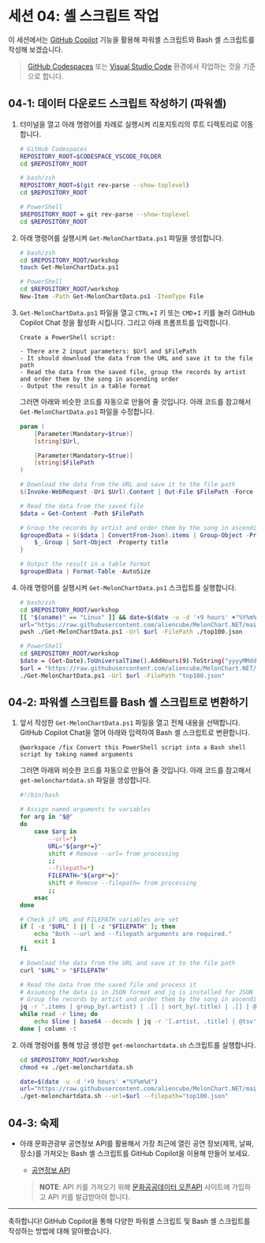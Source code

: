 # 세션 04: 셸 스크립트 작업

이 세션에서는 [GitHub Copilot](https://docs.github.com/ko/copilot/overview-of-github-copilot/about-github-copilot-business) 기능을 활용해 파워셸 스크립트와 Bash 셸 스크립트를 작성해 보겠습니다.

> [GitHub Codespaces](https://docs.github.com/ko/codespaces/overview) 또는 [Visual Studio Code](https://code.visualstudio.com/?WT.mc_id=dotnet-121695-juyoo) 환경에서 작업하는 것을 기준으로 합니다.

## 04-1: 데이터 다운로드 스크립트 작성하기 (파워셸)

1. 터미널을 열고 아래 명령어를 차례로 실행시켜 리포지토리의 루트 디렉토리로 이동합니다.

    ```bash
    # GitHub Codespaces
    REPOSITORY_ROOT=$CODESPACE_VSCODE_FOLDER
    cd $REPOSITORY_ROOT

    # bash/zsh
    REPOSITORY_ROOT=$(git rev-parse --show-toplevel)
    cd $REPOSITORY_ROOT

    # PowerShell
    $REPOSITORY_ROOT = git rev-parse --show-toplevel
    cd $REPOSITORY_ROOT
    ```

1. 아래 명령어를 실행시켜 `Get-MelonChartData.ps1` 파일을 생성합니다.

    ```bash
    # bash/zsh
    cd $REPOSITORY_ROOT/workshop
    touch Get-MelonChartData.ps1

    # PowerShell
    cd $REPOSITORY_ROOT/workshop
    New-Item -Path Get-MelonChartData.ps1 -ItemType File
    ```

1. `Get-MelonChartData.ps1` 파일을 열고 `CTRL`+`I` 키 또는 `CMD`+`I` 키를 눌러 GitHub Copilot Chat 창을 활성화 시킵니다. 그리고 아래 프롬프트를 입력합니다.

    ```text
    Create a PowerShell script:
    
    - There are 2 input parameters: $Url and $FilePath
    - It should download the data from the URL and save it to the file path
    - Read the data from the saved file, group the records by artist and order them by the song in ascending order
    - Output the result in a table format
    ```

   그러면 아래와 비슷한 코드를 자동으로 만들어 줄 것입니다. 아래 코드를 참고해서 `Get-MelonChartData.ps1` 파일을 수정합니다.

    ```powershell
    param (
        [Parameter(Mandatory=$true)]
        [string]$Url,
    
        [Parameter(Mandatory=$true)]
        [string]$FilePath
    )
    
    # Download the data from the URL and save it to the file path
    $(Invoke-WebRequest -Uri $Url).Content | Out-File $FilePath -Force
    
    # Read the data from the saved file
    $data = Get-Content -Path $FilePath
    
    # Group the records by artist and order them by the song in ascending order
    $groupedData = $($data | ConvertFrom-Json).items | Group-Object -Property artist | ForEach-Object {
        $_.Group | Sort-Object -Property title
    }
    
    # Output the result in a table format
    $groupedData | Format-Table -AutoSize
    ```

1. 아래 명령어를 실행시켜 `Get-MelonChartData.ps1` 스크립트를 실행합니다.

    ```bash
    # bash/zsh
    cd $REPOSITORY_ROOT/workshop
    [[ "$(uname)" == "Linux" ]] && date=$(date -u -d '+9 hours' +"%Y%m%d") || [[ "$(uname)" == "Darwin" ]] && date=$(date -u -v+9H +"%Y%m%d")
    url="https://raw.githubusercontent.com/aliencube/MelonChart.NET/main/data/top100-$date.json"
    pwsh ./Get-MelonChartData.ps1 -Url $url -FilePath ./top100.json

    # PowerShell
    cd $REPOSITORY_ROOT/workshop
    $date = (Get-Date).ToUniversalTime().AddHours(9).ToString("yyyyMMdd")
    $url = "https://raw.githubusercontent.com/aliencube/MelonChart.NET/main/data/top100-$date.json"
    ./Get-MelonChartData.ps1 -Url $url -FilePath "top100.json"
    ```

## 04-2: 파워셸 스크립트를 Bash 셸 스크립트로 변환하기

1. 앞서 작성한 `Get-MelonChartData.ps1` 파일을 열고 전체 내용을 선택합니다. GitHub Copilot Chat을 열어 아래와 입력하여 Bash 셸 스크립트로 변환합니다.

    ```text
    @workspace /fix Convert this PowerShell script into a Bash shell script by taking named arguments
    ```

   그러면 아래와 비슷한 코드를 자동으로 만들어 줄 것입니다. 아래 코드를 참고해서 `get-melonchartdata.sh` 파일을 생성합니다.

    ```bash
    #!/bin/bash
    
    # Assign named arguments to variables
    for arg in "$@"
    do
        case $arg in
            --url=*)
            URL="${arg#*=}"
            shift # Remove --url= from processing
            ;;
            --filepath=*)
            FILEPATH="${arg#*=}"
            shift # Remove --filepath= from processing
            ;;
        esac
    done
    
    # Check if URL and FILEPATH variables are set
    if [ -z "$URL" ] || [ -z "$FILEPATH" ]; then
        echo "Both --url and --filepath arguments are required."
        exit 1
    fi
    
    # Download the data from the URL and save it to the file path
    curl "$URL" > "$FILEPATH"
    
    # Read the data from the saved file and process it
    # Assuming the data is in JSON format and jq is installed for JSON processing
    # Group the records by artist and order them by the song in ascending order
    jq -r '.items | group_by(.artist) | .[] | sort_by(.title) | .[] | @base64' "$FILEPATH" |
    while read -r line; do
        echo $line | base64 --decode | jq -r '[.artist, .title] | @tsv'
    done | column -t
    ```

1. 아래 명령어를 통해 방금 생성한 `get-melonchartdata.sh` 스크립트를 실행합니다.

    ```bash
    cd $REPOSITORY_ROOT/workshop
    chmod +x ./get-melonchartdata.sh

    date=$(date -u -d '+9 hours' +"%Y%m%d")
    url="https://raw.githubusercontent.com/aliencube/MelonChart.NET/main/data/top100-$date.json"
    ./get-melonchartdata.sh --url=$url --filepath="top100.json"
    ```

## 04-3: 숙제

- 아래 문화관광부 공연정보 API를 활용해서 가장 최근에 열린 공연 정보(제목, 날짜, 장소)를 가져오는 Bash 셸 스크립트를 GitHub Copilot을 이용해 만들어 보세요.
  - [공연정보 API](https://www.culture.go.kr/data/openapi/openapiView.do?id=597)

  > **NOTE**: API 키를 가져오기 위해 [문화공공데이터 오픈API](https://www.culture.go.kr/data/page/guide/openapiGuide.do) 사이트에 가입하고 API 키를 발급받아야 합니다.

---

축하합니다! GitHub Copilot을 통해 다양한 파워셸 스크립트 및 Bash 셸 스크립트를 작성하는 방법에 대해 알아봤습니다.
